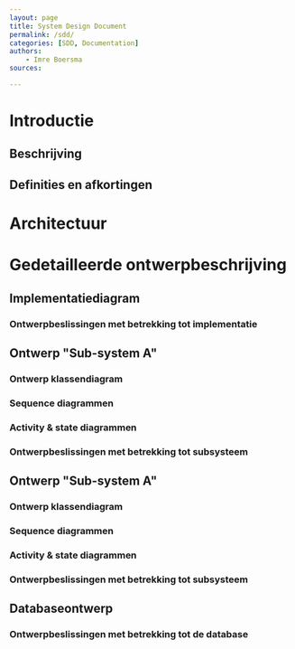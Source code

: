 ```yaml
---
layout: page
title: System Design Document
permalink: /sdd/
categories: [SDD, Documentation]
authors: 
    - Imre Boersma
sources:

---
```


# Introductie
## Beschrijving
## Definities en afkortingen
# Architectuur
# Gedetailleerde ontwerpbeschrijving
## Implementatiediagram
### Ontwerpbeslissingen met betrekking tot implementatie
## Ontwerp "Sub-system A"
### Ontwerp klassendiagram
### Sequence diagrammen
### Activity & state diagrammen
### Ontwerpbeslissingen met betrekking tot subsysteem
## Ontwerp "Sub-system A"
### Ontwerp klassendiagram
### Sequence diagrammen
### Activity & state diagrammen
### Ontwerpbeslissingen met betrekking tot subsysteem
## Databaseontwerp
### Ontwerpbeslissingen met betrekking tot de database
